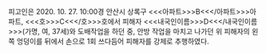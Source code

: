 피고인은 2020. 10. 27. 10:00경 안산시 상록구 <<<아파트>>>B<<</아파트>>>아파트, <<<호>>>C<<</호>>>호에서 피해자 <<<내국인이름>>>D<<</내국인이름>>>(가명, 여, 37세)와 도배작업을 하던 중, 안방 작업을 마치고 나가던 위 피해자의 왼쪽 엉덩이를 뒤에서 손으로 1회 쓰다듬어 피해자를 강제로 추행하였다.
